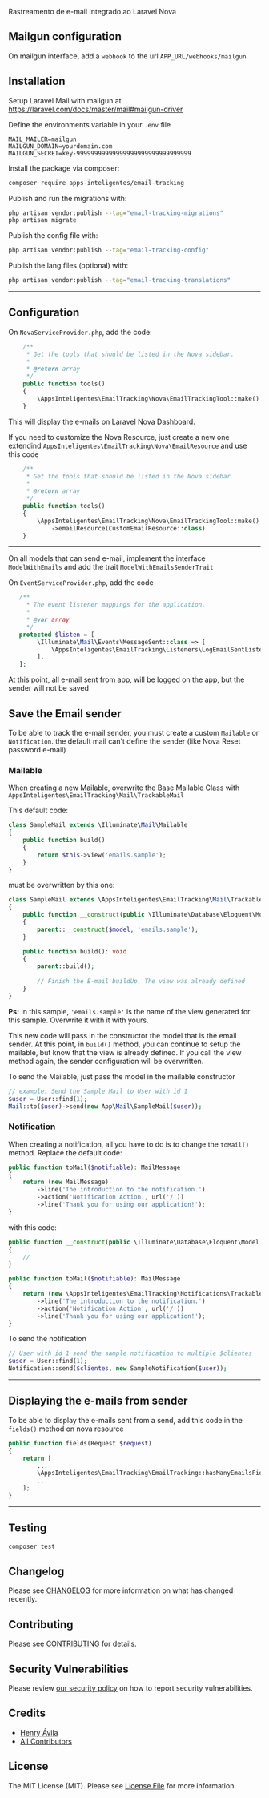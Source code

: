 Rastreamento de e-mail Integrado ao Laravel Nova


## Mailgun configuration
On mailgun interface, add a `webhook` to the url `APP_URL/webhooks/mailgun`


## Installation

Setup Laravel Mail with mailgun at https://laravel.com/docs/master/mail#mailgun-driver

Define the environments variable in your `.env` file
```
MAIL_MAILER=mailgun
MAILGUN_DOMAIN=yourdomain.com
MAILGUN_SECRET=key-99999999999999999999999999999999
```

Install the package via composer:

```bash
composer require apps-inteligentes/email-tracking
```

Publish and run the migrations with:

```bash
php artisan vendor:publish --tag="email-tracking-migrations"
php artisan migrate
```

Publish the config file with:

```bash
php artisan vendor:publish --tag="email-tracking-config"
```

Publish the lang files (optional) with:

```bash
php artisan vendor:publish --tag="email-tracking-translations"
```


---

## Configuration

On `NovaServiceProvider.php`, add the code:
```php
    /**
     * Get the tools that should be listed in the Nova sidebar.
     *
     * @return array
     */
    public function tools()
    {
        \AppsInteligentes\EmailTracking\Nova\EmailTrackingTool::make()
    }
```
This will display the e-mails on Laravel Nova Dashboard.

If you need to customize the Nova Resource, just create a new one extendind `AppsInteligentes\EmailTracking\Nova\EmailResource` and use this code
```php
    /**
     * Get the tools that should be listed in the Nova sidebar.
     *
     * @return array
     */
    public function tools()
    {                    
        \AppsInteligentes\EmailTracking\Nova\EmailTrackingTool::make()
            ->emailResource(CustomEmailResource::class)                        
    }                
```

---


On all models that can send e-mail, implement the interface `ModelWithEmails` and add the trait `ModelWithEmailsSenderTrait`



On `EventServiceProvider.php`, add the code
```php
   /**
     * The event listener mappings for the application.
     *
     * @var array
     */
   protected $listen = [
        \Illuminate\Mail\Events\MessageSent::class => [
            \AppsInteligentes\EmailTracking\Listeners\LogEmailSentListener::class,
        ],
   ];
```

At this point, all e-mail sent from app, will be logged on the app, but the sender will not be saved


## Save the Email sender
To be able to track the e-mail sender, you must create a custom `Mailable` or `Notification`. the default mail can't define the sender (like Nova Reset password e-mail)

### Mailable
When creating a new Mailable, overwrite the Base Mailable Class with `AppsInteligentes\EmailTracking\Mail\TrackableMail`

This default code:
```php
class SampleMail extends \Illuminate\Mail\Mailable
{
	public function build()
	{
		return $this->view('emails.sample');
	}
}
```

must be overwritten by this one:
```php
class SampleMail extends \AppsInteligentes\EmailTracking\Mail\TrackableMail
{
    public function __construct(public \Illuminate\Database\Eloquent\Model $model)
    {
        parent::__construct($model, 'emails.sample');
    }

    public function build(): void
    {
        parent::build();
        
        // Finish the E-mail buildUp. The view was already defined
    }
}
```
**Ps:** In this sample, `'emails.sample'` is the name of the view generated for this sample. Overwrite it with it with yours. 

This new code will pass in the constructor the model that is the email sender. 
At this point, in `build()` method, you can continue to setup the mailable, but know that the view is already defined. 
If you call the view method again, the sender configuration will be overwritten.

To send the Mailable, just pass the model in the mailable constructor 
```php
// example: Send the Sample Mail to User with id 1
$user = User::find(1);
Mail::to($user)->send(new App\Mail\SampleMail($user));
```


### Notification
When creating a notification, all you have to do is to change the `toMail()` method.
Replace the default code:
```php
public function toMail($notifiable): MailMessage
{
    return (new MailMessage)
        ->line('The introduction to the notification.')
        ->action('Notification Action', url('/'))
        ->line('Thank you for using our application!');
}
```

with this code:

```php
public function __construct(public \Illuminate\Database\Eloquent\Model $model)
{
    //
}

public function toMail($notifiable): MailMessage
{
    return (new \AppsInteligentes\EmailTracking\Notifications\TrackableNotificationMailMessage($this->model))
        ->line('The introduction to the notification.')
        ->action('Notification Action', url('/'))
        ->line('Thank you for using our application!');
}
```

To send the notification 

```php
// User with id 1 send the sample notification to multiple $clientes
$user = User::find(1);
Notification::send($clientes, new SampleNotification($user));
```

---

## Displaying the e-mails from sender
To be able to display the e-mails sent from a send, add this code in the `fields()` method on nova resource
```php
public function fields(Request $request)
{
    return [
        ...
        \AppsInteligentes\EmailTracking\EmailTracking::hasManyEmailsField(),
        ...
    ];
}
```

---

## Testing

```bash
composer test
```

## Changelog

Please see [CHANGELOG](CHANGELOG.md) for more information on what has changed recently.

## Contributing

Please see [CONTRIBUTING](https://github.com/spatie/.github/blob/main/CONTRIBUTING.md) for details.

## Security Vulnerabilities

Please review [our security policy](../../security/policy) on how to report security vulnerabilities.

## Credits

- [Henry Ávila](https://github.com/henryavila)
- [All Contributors](../../contributors)

## License

The MIT License (MIT). Please see [License File](LICENSE.md) for more information.
